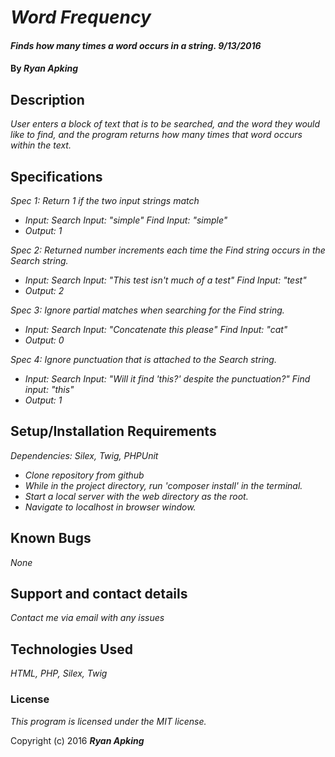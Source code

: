 # _Word Frequency_

#### _Finds how many times a word occurs in a string. 9/13/2016_

#### By _**Ryan Apking**_

## Description

_User enters a block of text that is to be searched, and the word they would like to find, and the program returns how many times that word occurs within the text._

## Specifications

_Spec 1: Return 1 if the two input strings match_
* _Input: Search Input: "simple" Find Input: "simple"_
* _Output: 1_

_Spec 2: Returned number increments each time the Find string occurs in the Search string._
* _Input: Search Input: "This test isn't much of a test" Find Input: "test"_
* _Output: 2_

_Spec 3: Ignore partial matches when searching for the Find string._
* _Input: Search Input: "Concatenate this please" Find Input: "cat"_
* _Output: 0_

_Spec 4: Ignore punctuation that is attached to the Search string._
* _Input: Search Input: "Will it find 'this?' despite the punctuation?" Find input: "this"_
* _Output: 1_

## Setup/Installation Requirements

_Dependencies: Silex, Twig, PHPUnit_

* _Clone repository from github_
* _While in the project directory, run 'composer install' in the terminal._
* _Start a local server with the web directory as the root._
* _Navigate to localhost in browser window._

## Known Bugs

_None_

## Support and contact details

_Contact me via email with any issues_

## Technologies Used

_HTML, PHP, Silex, Twig_

### License

*This program is licensed under the MIT license.*

Copyright (c) 2016 **_Ryan Apking_**
